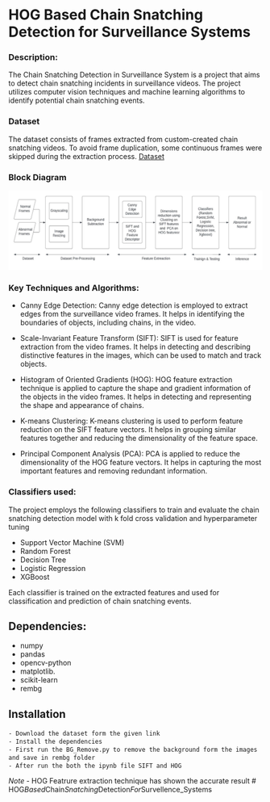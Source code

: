 # HOG Based Chain Snatching Detection for Surveillance Systems  

### Description:
The Chain Snatching Detection in Surveillance System is a project that aims to detect chain snatching incidents in surveillance videos. The project utilizes computer vision techniques and machine learning algorithms to identify potential chain snatching events.
### Dataset
The dataset consists of frames extracted from custom-created chain snatching videos. To avoid frame duplication, some continuous frames were skipped during the extraction process. 
 [Dataset](https://drive.google.com/drive/folders/1MM6HYdvfudjI_tIXQqLQeElMHBPXpZat?usp=sharing)

### Block Diagram
![img.png](img.png)
### Key Techniques and Algorithms:

- Canny Edge Detection: Canny edge detection is employed to extract edges from the surveillance video frames. It helps in identifying the boundaries of objects, including chains, in the video.

- Scale-Invariant Feature Transform (SIFT): SIFT is used for feature extraction from the video frames. It helps in detecting and describing distinctive features in the images, which can be used to match and track objects.

- Histogram of Oriented Gradients (HOG): HOG feature extraction technique is applied to capture the shape and gradient information of the objects in the video frames. It helps in detecting and representing the shape and appearance of chains.

- K-means Clustering: K-means clustering is used to perform feature reduction on the SIFT feature vectors. It helps in grouping similar features together and reducing the dimensionality of the feature space.

- Principal Component Analysis (PCA): PCA is applied to reduce the dimensionality of the HOG feature vectors. It helps in capturing the most important features and removing redundant information.

### Classifiers used:
The project employs the following classifiers to train and evaluate the chain snatching detection model with k fold cross validation and hyperparameter tuning

- Support Vector Machine (SVM)
- Random Forest
- Decision Tree
- Logistic Regression
- XGBoost

Each classifier is trained on the extracted features and used for classification and prediction of chain snatching events.

## Dependencies:
- numpy
- pandas
- opencv-python
- matplotlib.
- scikit-learn
- rembg

## Installation
    - Download the dataset form the given link
    - Install the dependencies
    - First run the BG_Remove.py to remove the background form the images and save in rembg folder
    - After run the both the ipynb file SIFT and HOG 


*Note* - HOG Featrure extraction technique has shown the accurate result #   H O G _ B a s e d _ C h a i n _ S n a t c h i n g _ D e t e c t i o n _ F o r _ S u r v e l l e n c e _ S y s t e m s 
 
 
